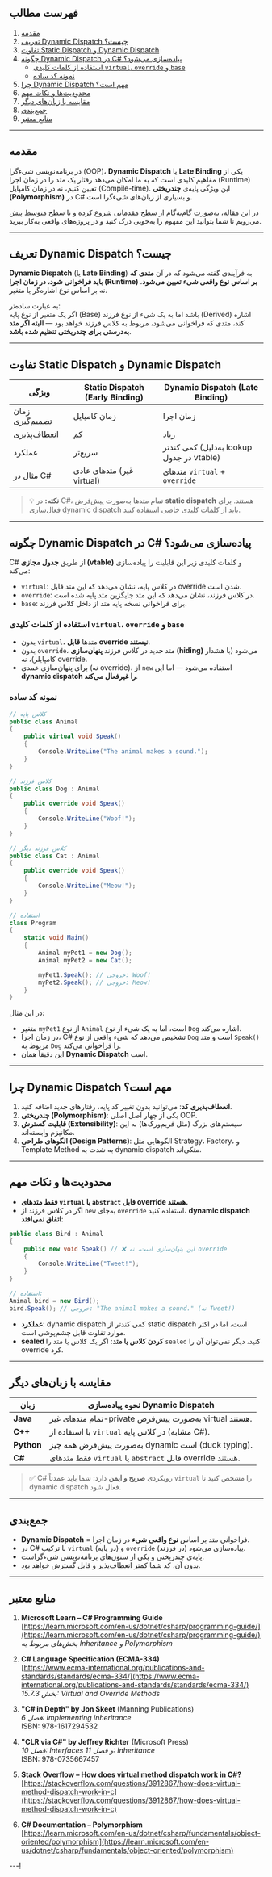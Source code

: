 

## فهرست مطالب

1. [مقدمه](#مقدمه)
2. [تعریف Dynamic Dispatch چیست؟](#تعریف-dynamic-dispatch-چیست)
3. [تفاوت Static Dispatch و Dynamic Dispatch](#تفاوت-static-dispatch-و-dynamic-dispatch)
4. [چگونه Dynamic Dispatch در C# پیاده‌سازی می‌شود؟](#چگونه-dynamic-dispatch-در-c-پیادهسازی-میشود)
   - [استفاده از کلمات کلیدی `virtual`، `override` و `base`](#استفاده-از-کلمات-کلیدی-virtual-override-و-base)
   - [نمونه کد ساده](#نمونه-کد-ساده)
5. [چرا Dynamic Dispatch مهم است؟](#چرا-dynamic-dispatch-مهم-است)
6. [محدودیت‌ها و نکات مهم](#محدودیتها-و-نکات-مهم)
7. [مقایسه با زبان‌های دیگر](#مقایسه-با-زبانهای-دیگر)
8. [جمع‌بندی](#جمعبندی)
9. [منابع معتبر](#منابع-معتبر)

---

## مقدمه

در برنامه‌نویسی شیء‌گرا (OOP)، **Dynamic Dispatch** یا **Late Binding** یکی از مفاهیم کلیدی است که به ما امکان می‌دهد رفتار یک متد را در زمان اجرا (Runtime) تعیین کنیم، نه در زمان کامپایل (Compile-time). این ویژگی پایه‌ی **چندریختی (Polymorphism)** در C# و بسیاری از زبان‌های شیء‌گرا است.

در این مقاله، به‌صورت گام‌به‌گام از سطح مقدماتی شروع کرده و تا سطح متوسط پیش می‌رویم تا شما بتوانید این مفهوم را به‌خوبی درک کنید و در پروژه‌های واقعی به‌کار ببرید.

---

## تعریف Dynamic Dispatch چیست؟

**Dynamic Dispatch** (یا **Late Binding**) به فرآیندی گفته می‌شود که در آن **متدی که باید فراخوانی شود، در زمان اجرا (Runtime) بر اساس نوع واقعی شیء تعیین می‌شود**، نه بر اساس نوع اشاره‌گر یا متغیر.

به عبارت ساده‌تر:  
اگر یک متغیر از نوع پایه (Base) باشد اما به یک شیء از نوع فرزند (Derived) اشاره کند، متدی که فراخوانی می‌شود، مربوط به کلاس فرزند خواهد بود — **البته اگر متد به‌درستی برای چندریختی تنظیم شده باشد**.

---

## تفاوت Static Dispatch و Dynamic Dispatch

| ویژگی | Static Dispatch (Early Binding) | Dynamic Dispatch (Late Binding) |
|--------|-------------------------------|--------------------------------|
| زمان تصمیم‌گیری | زمان کامپایل | زمان اجرا |
| انعطاف‌پذیری | کم | زیاد |
| عملکرد | سریع‌تر | کمی کندتر (به‌دلیل lookup در جدول vtable) |
| مثال در C# | متد‌های عادی (غیر virtual) | متد‌های `virtual` + `override` |

> 💡 **نکته:** در C#، تمام متد‌ها به‌صورت پیش‌فرض **static dispatch** هستند. برای فعال‌سازی dynamic dispatch باید از کلمات کلیدی خاصی استفاده کنید.

---

## چگونه Dynamic Dispatch در C# پیاده‌سازی می‌شود؟

C# از طریق **جدول مجازی (vtable)** و کلمات کلیدی زیر این قابلیت را پیاده‌سازی می‌کند:

- `virtual`: در کلاس پایه، نشان می‌دهد که این متد قابل override شدن است.
- `override`: در کلاس فرزند، نشان می‌دهد که این متد جایگزین متد پایه شده است.
- `base`: برای فراخوانی نسخه پایه متد از داخل کلاس فرزند.

### استفاده از کلمات کلیدی `virtual`، `override` و `base`

- بدون `virtual`، متد‌ها **قابل override نیستند**.
- بدون `override`، متد جدید در کلاس فرزند **پنهان‌سازی (hiding)** می‌شود (با هشدار کامپایلر)، نه override.
- برای پنهان‌سازی عمدی (نه override)، از `new` استفاده می‌شود — اما این **dynamic dispatch را غیرفعال می‌کند**.

### نمونه کد ساده

```csharp
// کلاس پایه
public class Animal
{
    public virtual void Speak()
    {
        Console.WriteLine("The animal makes a sound.");
    }
}

// کلاس فرزند
public class Dog : Animal
{
    public override void Speak()
    {
        Console.WriteLine("Woof!");
    }
}

// کلاس فرزند دیگر
public class Cat : Animal
{
    public override void Speak()
    {
        Console.WriteLine("Meow!");
    }
}

// استفاده
class Program
{
    static void Main()
    {
        Animal myPet1 = new Dog();
        Animal myPet2 = new Cat();

        myPet1.Speak(); // خروجی: Woof!
        myPet2.Speak(); // خروجی: Meow!
    }
}
```

در این مثال:
- متغیر `myPet1` از نوع `Animal` است، اما به یک شیء از نوع `Dog` اشاره می‌کند.
- در زمان اجرا، C# تشخیص می‌دهد که شیء واقعی از نوع `Dog` است و متد `Speak()` مربوط به `Dog` را فراخوانی می‌کند.
- این دقیقاً همان **Dynamic Dispatch** است.

---

## چرا Dynamic Dispatch مهم است؟

1. **انعطاف‌پذیری کد**: می‌توانید بدون تغییر کد پایه، رفتارهای جدید اضافه کنید.
2. **چندریختی (Polymorphism)**: یکی از چهار اصل اصلی OOP.
3. **قابلیت گسترش (Extensibility)**: سیستم‌های بزرگ (مثل فریم‌ورک‌ها) به این مکانیزم وابسته‌اند.
4. **الگوهای طراحی (Design Patterns)**: الگوهایی مثل Strategy، Factory، و Template Method به شدت به dynamic dispatch متکی‌اند.

---

## محدودیت‌ها و نکات مهم

- **فقط متد‌های `virtual` یا `abstract` قابل override هستند.**
- اگر در کلاس فرزند از `new` به‌جای `override` استفاده کنید، **dynamic dispatch اتفاق نمی‌افتد**:

```csharp
public class Bird : Animal
{
    public new void Speak() // ❌ این پنهان‌سازی است، نه override
    {
        Console.WriteLine("Tweet!");
    }
}

// استفاده:
Animal bird = new Bird();
bird.Speak(); // خروجی: "The animal makes a sound." (نه Tweet!)
```

- **عملکرد**: dynamic dispatch کمی کندتر از static dispatch است، اما در اکثر موارد تفاوت قابل چشم‌پوشی است.
- **sealed کردن کلاس یا متد**: اگر یک کلاس یا متد را `sealed` کنید، دیگر نمی‌توان آن را override کرد.

---

## مقایسه با زبان‌های دیگر

| زبان | نحوه پیاده‌سازی Dynamic Dispatch |
|------|----------------------------------|
| **Java** | تمام متد‌های غیر-private به‌صورت پیش‌فرض virtual هستند. |
| **C++** | با استفاده از `virtual` در کلاس پایه (مشابه C#). |
| **Python** | به‌صورت پیش‌فرض همه چیز dynamic است (duck typing). |
| **C#** | فقط متد‌های `virtual` یا `abstract` قابل override هستند. |

> ✅ C# رویکردی **صریح و ایمن** دارد: شما باید عمدتاً `virtual` را مشخص کنید تا dynamic dispatch فعال شود.

---

## جمع‌بندی

- **Dynamic Dispatch** = فراخوانی متد بر اساس **نوع واقعی شیء** در زمان اجرا.
- در C# با ترکیب `virtual` (در پایه) و `override` (در فرزند) پیاده‌سازی می‌شود.
- پایه‌ی چندریختی و یکی از ستون‌های برنامه‌نویسی شیء‌گراست.
- بدون آن، کد شما کمتر انعطاف‌پذیر و قابل گسترش خواهد بود.

---

## منابع معتبر

1. **Microsoft Learn – C# Programming Guide**  
   [https://learn.microsoft.com/en-us/dotnet/csharp/programming-guide/](https://learn.microsoft.com/en-us/dotnet/csharp/programming-guide/)  
   *بخش‌های مربوط به Inheritance و Polymorphism*

2. **C# Language Specification (ECMA-334)**  
   [https://www.ecma-international.org/publications-and-standards/standards/ecma-334/](https://www.ecma-international.org/publications-and-standards/standards/ecma-334/)  
   *بخش 15.7.3: Virtual and Override Methods*

3. **"C# in Depth" by Jon Skeet** (Manning Publications)  
   *فصل 6: Implementing inheritance*  
   ISBN: 978-1617294532

4. **"CLR via C#" by Jeffrey Richter** (Microsoft Press)  
   *فصل 10: Interfaces و فصل 11: Inheritance*  
   ISBN: 978-0735667457

5. **Stack Overflow – How does virtual method dispatch work in C#?**  
   [https://stackoverflow.com/questions/3912867/how-does-virtual-method-dispatch-work-in-c](https://stackoverflow.com/questions/3912867/how-does-virtual-method-dispatch-work-in-c)

6. **C# Documentation – Polymorphism**  
   [https://learn.microsoft.com/en-us/dotnet/csharp/fundamentals/object-oriented/polymorphism](https://learn.microsoft.com/en-us/dotnet/csharp/fundamentals/object-oriented/polymorphism)

---!
